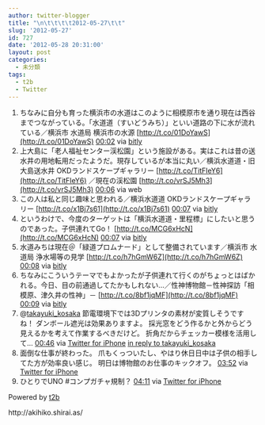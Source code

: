 ```yaml
---
author: twitter-blogger
title: "\n\t\t\t\t2012-05-27\t\t"
slug: '2012-05-27'
id: 727
date: '2012-05-28 20:31:00'
layout: post
categories:
  - 未分類
tags:
  - t2b
  - Twitter
---
```


<div xmlns:georss="http://www.georss.org/georss">

1.  <span><span>ちなみに自分も育った横浜市の水道はこのように相模原市を通り現在は西谷までつながっている。「水道道（すいどうみち）」といい道路の下に水が流れている／横浜市 水道局 横浜市の水源 [http://t.co/01DoYawS](http://t.co/01DoYawS)</span> <span>[<span>00:02</span>](http://twitter.com/o_ob/status/206701846570610688) <span>via [bitly](http://bitly.com)</span></span></span>
2.  <span><span>上大島に「老人福祉センター渓松園」という施設がある。実はこれは昔の送水井の用地転用だったようだ。現存しているが本当に丸い／横浜水道道・旧大島送水井 OKDランドスケープギャラリー [http://t.co/TitFIeY6](http://t.co/TitFIeY6) ／現在の渓松園 [http://t.co/vrSJ5Mh3](http://t.co/vrSJ5Mh3)</span> <span>[<span>00:06</span>](http://twitter.com/o_ob/status/206702949987123200) <span>via web</span></span></span>
3.  <span><span>この人は私と同じ趣味と思われる／横浜水道道 OKDランドスケープギャラリー [http://t.co/x1Bj7s61](http://t.co/x1Bj7s61)</span> <span>[<span>00:07</span>](http://twitter.com/o_ob/status/206703054110728193) <span>via [bitly](http://bitly.com)</span></span></span>
4.  <span><span>というわけで、今度のターゲットは「横浜水道道・里程標」にしたいと思うのであった。子供連れてGo！ [http://t.co/MCG6xHcN](http://t.co/MCG6xHcN)</span> <span>[<span>00:07</span>](http://twitter.com/o_ob/status/206703209929129984) <span>via [bitly](http://bitly.com)</span></span></span>
5.  <span><span>水道みちは現在＠「緑道プロムナード」として整備されています／横浜市 水道局 浄水場等の見学 [http://t.co/h7hGmW6Z](http://t.co/h7hGmW6Z)</span> <span>[<span>00:08</span>](http://twitter.com/o_ob/status/206703333430398976) <span>via [bitly](http://bitly.com)</span></span></span>
6.  <span><span>ちなみにこういうテーマでもよかったが子供連れて行くのがちょっとはばかれる。今日、目の前通過してたかもしれない…／性神博物館－性神探訪「相模原、津久井の性神」－ [http://t.co/8bf1jqMF](http://t.co/8bf1jqMF)</span> <span>[<span>00:09</span>](http://twitter.com/o_ob/status/206703547620929536) <span>via [bitly](http://bitly.com)</span></span></span>
7.  <span><span>@[takayuki_kosaka](http://twitter.com/takayuki_kosaka "takayuki_kosaka") 節電環境下では3Dプリンタの素材が変質しそうですね！ ダンボール遮光は効果ありますよ。 採光窓をどう作るかと外からどう見えるかを考えて作業するべきだけど。 折角だからチェッカー模様を活用して...</span> <span>[<span>00:46</span>](http://twitter.com/o_ob/status/206713095236747264) <span>via [Twitter for iPhone](http://twitter.com/#!/download/iphone)</span> [in reply to takayuki_kosaka](http://twitter.com/takayuki_kosaka/status/206671177232560128)</span></span>
8.  <span><span>面倒な仕事が終わった。 爪もくっついたし、やはり休日日中は子供の相手してた方が効率良い感じ。 明日は博物館のお仕事のキックオフ。</span> <span>[<span>03:52</span>](http://twitter.com/o_ob/status/206759844009623552) <span>via [Twitter for iPhone](http://twitter.com/#!/download/iphone)</span></span></span>
9.  <span><span>ひとりでUNO #コンプガチャ規制？</span> <span>[<span>04:11</span>](http://twitter.com/o_ob/status/206764650530996224) <span>via [Twitter for iPhone](http://twitter.com/#!/download/iphone)</span></span></span>

</div>

Powered by [t2b](http://t2b.utilz.jp/)

<div>http://akihiko.shirai.as/</div>